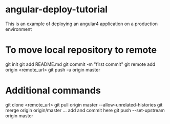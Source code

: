 # angular-deploy-tutorial
This is an example of deploying an angular4 application on a production environment

# To move local repository to remote
git init
git add README.md
git commit -m "first commit"
git remote add origin <remote_url>
git push -u origin master

# Additional commands
git clone <remote_url> 
git pull origin master --allow-unrelated-histories
git merge origin origin/master
... add and commit here
git push --set-upstream origin master 

